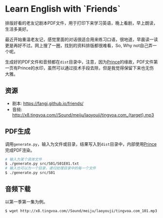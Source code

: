# Learn English with \`Friends\`

排版好看的老友记剧本PDF文件，用于打印下来学习英语，晚上看剧，早上朗读，生活多美好。

最近开始重温老友记，感觉里面的对话很适合用来练习口语，很地道，早晨读一读更是再好不过。网上搜了一圈，找到的资料排版都很难看，So, Why not自己弄一个呢。

生成好的PDF文件和音频都在`dist`目录中，注意，因为[Prince]的缘故，PDF文件第一页有Prince的水印，虽然可以通过技术手段去除，但是我觉得保留下来也无伤大雅。

## 资源

- 剧本: https://fangj.github.io/friends/
- 音频: http://x8.tingvoa.com//Sound/meiju/laoyouji/tingvoa.com_{target}.mp3

## PDF生成

调用`generate.py`，输入为文件或目录，结果写入到`dist`目录中，内部使用[Prince]完成PDF渲染。

```bash
# 输入为某个具体文件
$ ./generate.py src/S01/S01E01.txt
# 输入也可以为一个目录，递归处理目录中的每一个文件
$ ./generate.py src/S01
```

## 音频下载

以第一季第一集为例。

```bash
$ wget http://x8.tingvoa.com//Sound/meiju/laoyouji/tingvoa.com_101.mp3 -O dist/S01E01.mp3
```

[Prince]: https://www.princexml.com/

